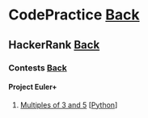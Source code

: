 # CodePractice [Back](https://blog.fish-404.icu/CodePractice/)

## HackerRank [Back](https://blog.fish-404.icu/CodePractice/HackerRank/)

### Contests [Back](https://blog.fish-404.icu/CodePractice/HackerRank/Contests/)

#### Project Euler+ 
1. [Multiples of 3 and 5](https://blog.fish-404.icu/CodePractice/HackerRank/Contests/Project%20Euler+/Multiples%203and%205/) [[Python](https://github.com/fish-404/CodePractice/blob/main/HackerRank/Contests/Project%20Euler%2B/Multiples%20of%203%20and%205/Multiple%20of%203%20and%205.py)]
